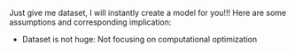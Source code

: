 Just give me dataset, I will instantly create a model for you!!!
Here are some assumptions and corresponding implication:
- Dataset is not huge: Not focusing on computational optimization
